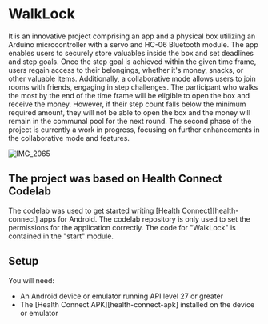 # WalkLock

It is an innovative project comprising an app and a physical box utilizing an Arduino microcontroller with a servo and HC-06 Bluetooth module. The app enables users to securely store valuables inside the box and set deadlines and step goals. Once the step goal is achieved within the given time frame, users regain access to their belongings, whether it's money, snacks, or other valuable items. Additionally, a collaborative mode allows users to join rooms with friends, engaging in step challenges. The participant who walks the most by the end of the time frame will be eligible to open the box and receive the money. However, if their step count falls below the minimum required amount, they will not be able to open the box and the money will remain in the communal pool for the next round. The second phase of the project is currently a work in progress, focusing on further enhancements in the collaborative mode and features. 

![IMG_2065](https://github.com/nargizas/walklock/assets/33620962/c2812be1-f47e-4f02-bcb1-4f7c3f5c1e29)


## The project was based on Health Connect Codelab

The codelab was used to get started writing [Health Connect][health-connect] apps for Android. The codelab repository is only used to set the permissions for the application correctly. The code for "WalkLock" is contained in the "start" module. 

## Setup

You will need:

*   An Android device or emulator running API level 27 or greater
*   The [Health Connect APK][health-connect-apk] installed on the device or emulator
